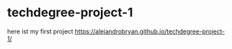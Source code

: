 # techdegree-project-1
here ist my first project 
https://alejandrobryan.github.io/techdegree-project-1/
